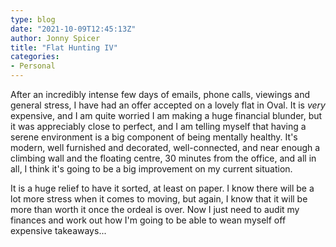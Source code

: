 ```yaml
---
type: blog
date: "2021-10-09T12:45:13Z"
author: Jonny Spicer
title: "Flat Hunting IV"
categories:
- Personal
---
```

After an incredibly intense few days of emails, phone calls, viewings and general stress, I have had an offer accepted on a lovely flat in Oval. It is *very* expensive, and I am quite worried I am making a huge financial blunder, but it was appreciably close to perfect,
and I am telling myself that having a serene environment is a big component of being mentally healthy. It's modern, well furnished and decorated, well-connected, and near enough a climbing wall and the floating centre, 30 minutes from the office, and all in all, I think
it's going to be a big improvement on my current situation.

It is a huge relief to have it sorted, at least on paper. I know there will be a lot more stress when it comes to moving, but again, I know that it will be more than worth it once the ordeal is over. Now I just need to audit my finances and work out how I'm going to be
able to wean myself off expensive takeaways...
